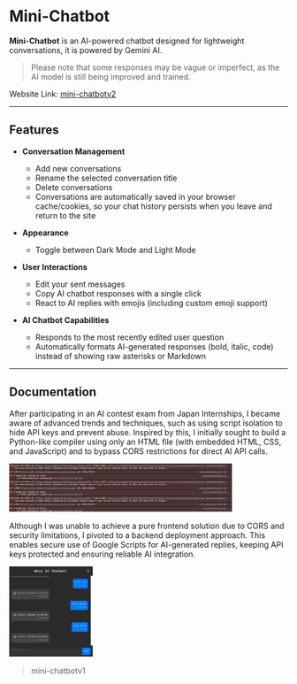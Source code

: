 # Mini-Chatbot

**Mini-Chatbot** is an AI-powered chatbot designed for lightweight conversations, it is powered by Gemini AI. 
> Please note that some responses may be vague or imperfect, as the AI model is still being improved and trained.

Website Link: [mini-chatbotv2](https://8oruz7.github.io/mini-chatbot)

---

## Features

- **Conversation Management**
  - Add new conversations
  - Rename the selected conversation title
  - Delete conversations
  - Conversations are automatically saved in your browser cache/cookies, so your chat history persists when you leave and return to the site

- **Appearance**
  - Toggle between Dark Mode and Light Mode

- **User Interactions**
  - Edit your sent messages
  - Copy AI chatbot responses with a single click
  - React to AI replies with emojis (including custom emoji support)

- **AI Chatbot Capabilities**
  - Responds to the most recently edited user question
  - Automatically formats AI-generated responses (bold, italic, code) instead of showing raw asterisks or Markdown

---

## Documentation

After participating in an AI contest exam from Japan Internships, I became aware of advanced trends and techniques, such as using script isolation to hide API keys and prevent abuse. Inspired by this, I initially sought to build a Python-like compiler using only an HTML file (with embedded HTML, CSS, and JavaScript) and to bypass CORS restrictions for direct AI API calls.

<img src="https://raw.githubusercontent.com/8ORUZ7/mini-chatbot/refs/heads/misc/cors-error.png" alt="" width="80%"/>

Although I was unable to achieve a pure frontend solution due to CORS and security limitations, I pivoted to a backend deployment approach. This enables secure use of Google Scripts for AI-generated replies, keeping API keys protected and ensuring reliable AI integration.

<img src="https://raw.githubusercontent.com/8ORUZ7/mini-chatbot/refs/heads/misc/chatbotv1.png" alt="" width="30%"/> 

> mini-chatbotv1
